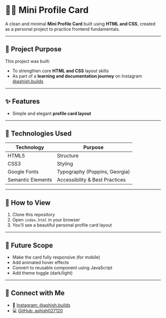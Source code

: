 # 🧑‍💻 Mini Profile Card

A clean and minimal **Mini Profile Card** built using **HTML and CSS**, created as a personal project to practice frontend fundamentals.

---

## 🧾 Project Purpose

This project was built:
- To strengthen core **HTML and CSS** layout skills  
- As part of a **learning and documentation journey** on Instagram [@ashish.builds](https://www.instagram.com/ashish.builds)

---

## ✨ Features

- Simple and elegant **profile card layout**

---

## 🧰 Technologies Used

| Technology       | Purpose                         |
|------------------|----------------------------------|
| HTML5            | Structure                        |
| CSS3             | Styling                          |
| Google Fonts     | Typography (Poppins, Georgia)    |
| Semantic Elements| Accessibility & Best Practices   |

---

## 🚀 How to View

1. Clone this repository  
2. Open `index.html` in your browser  
3. You’ll see a beautiful personal profile card layout

---

## 🌈 Future Scope

- Make the card fully responsive (for mobile)  
- Add animated hover effects  
- Convert to reusable component using JavaScript  
- Add theme toggle (dark/light)

---

## 🔗 Connect with Me

- 📸 [Instagram: @ashish.builds](https://www.instagram.com/ashish.builds/)
- 💻 [GitHub: ashish027120](https://github.com/ashish027120)
